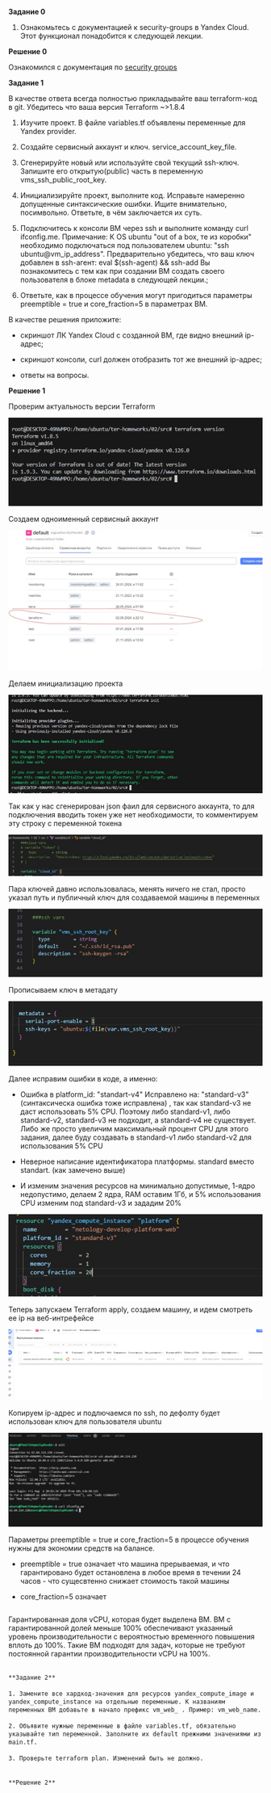 **Задание 0**

1) Ознакомьтесь с документацией к security-groups в Yandex Cloud. Этот функционал понадобится к следующей лекции.


**Решение 0**

Ознакомился с документация по [security groups](https://yandex.cloud/ru/docs/vpc/concepts/security-groups?from=int-console-help-center-or-nav)


**Задание 1**

В качестве ответа всегда полностью прикладывайте ваш terraform-код в git. Убедитесь что ваша версия Terraform ~>1.8.4

1. Изучите проект. В файле variables.tf объявлены переменные для Yandex provider.

2. Создайте сервисный аккаунт и ключ. service_account_key_file.

3. Сгенерируйте новый или используйте свой текущий ssh-ключ. Запишите его открытую(public) часть в переменную vms_ssh_public_root_key.

4. Инициализируйте проект, выполните код. Исправьте намеренно допущенные синтаксические ошибки. Ищите внимательно, посимвольно. Ответьте, в чём заключается их суть.

5. Подключитесь к консоли ВМ через ssh и выполните команду  curl ifconfig.me. Примечание: К OS ubuntu "out of a box, те из коробки" необходимо подключаться под пользователем ubuntu: "ssh ubuntu@vm_ip_address". Предварительно убедитесь, что ваш ключ добавлен в ssh-агент: eval $(ssh-agent) && ssh-add Вы познакомитесь с тем как при создании ВМ создать своего пользователя в блоке metadata в следующей лекции.;

6. Ответьте, как в процессе обучения могут пригодиться параметры preemptible = true и core_fraction=5 в параметрах ВМ.


В качестве решения приложите:

- скриншот ЛК Yandex Cloud с созданной ВМ, где видно внешний ip-адрес;

- скриншот консоли, curl должен отобразить тот же внешний ip-адрес;

- ответы на вопросы.



**Решение 1**

Проверим актуальность версии Terraform

![alt text](https://github.com/mezhibo/terraform-osnovy/blob/f538dd7c2225a9cf7156c099d3cb08c452159a0d/IMG/1.jpg)


Создаем одноименный сервисный аккаунт

![alt text](https://github.com/mezhibo/terraform-osnovy/blob/f538dd7c2225a9cf7156c099d3cb08c452159a0d/IMG/2.jpg)



Делаем инициализацию проекта 

![alt text](https://github.com/mezhibo/terraform-osnovy/blob/f538dd7c2225a9cf7156c099d3cb08c452159a0d/IMG/3.jpg)


Так как у нас сгенерирован json фаил для сервисного аккаунта, то для подключения вводить токен уже нет необходимости, то комментируем эту строку с переменной токена

![alt text](https://github.com/mezhibo/terraform-osnovy/blob/f538dd7c2225a9cf7156c099d3cb08c452159a0d/IMG/4.jpg)


Пара ключей давно использовалась, менять ничего не стал, просто указал путь и публичный ключ для создаваемой машины в переменных

![alt text](https://github.com/mezhibo/terraform-osnovy/blob/f538dd7c2225a9cf7156c099d3cb08c452159a0d/IMG/5.jpg)


Прописываем ключ в метадату 

![alt text](https://github.com/mezhibo/terraform-osnovy/blob/5e048bbef5f612d225b1adf9cf065ea4bcc416bc/IMG/6.jpg)


Далее исправим ошибки в коде, а именно:

- Ошибка в platform_id: "standart-v4" Исправлено на: "standard-v3"(синтаксическа ошибка тоже исправлена) , так как standard-v3 не даст использовать 5% CPU. Поэтому либо standard-v1, либо standard-v2, standard-v3 не подходит, а standard-v4 не существует. Либо же просто увеличим максимальный процент CPU для этого задания, далее буду создавать в standard-v1 либо standard-v2 для использования 5% CPU

- Неверное написание идентификатора платформы. standard вместо standart. (как замечено выше)

- И изменим значения ресурсов на минимально допустимые, 1-ядро недопустимо, делаем 2 ядра, RAM оставим 1Гб, и 5% использования CPU изменим под standard-v3 и зададим 20%

![alt text](https://github.com/mezhibo/terraform-osnovy/blob/dd1bd8c0a0b336ef6cfba6931fe74e3ab49b7197/IMG/14.jpg)


Теперь запускаем Terraform apply, создаем машину, и идем смотреть ее ip на веб-интрефейсе


![alt text](https://github.com/mezhibo/terraform-osnovy/blob/086b6663107045d12ad127203e713cc0afff5d92/IMG/7.jpg)



Копируем ip-адрес и подлючаемся по ssh, по дефолту будет использован ключ для пользователя ubuntu


![alt text](https://github.com/mezhibo/terraform-osnovy/blob/086b6663107045d12ad127203e713cc0afff5d92/IMG/8.jpg)


Параметры preemptible = true и core_fraction=5 в процессе обучения нужны для экономии средств на балансе.

- preemptible = true означает что машина прерываемая, и что гарантировано будет остановлена в любое время в течении 24 часов - что сущесвтенно снижает стоимость такой машины

- core_fraction=5 означает
  ```
Гарантированная доля vCPU, которая будет выделена ВМ. ВМ с гарантированной долей меньше 100% обеспечивают указанный уровень производительности с вероятностью временного повышения вплоть до 100%. Такие ВМ подходят для задач, которые не требуют постоянной гарантии производительности vCPU на 100%.
  ```

**Задание 2**

1. Замените все хардкод-значения для ресурсов yandex_compute_image и yandex_compute_instance на отдельные переменные. К названиям переменных ВМ добавьте в начало префикс vm_web_ . Пример: vm_web_name.

2. Объявите нужные переменные в файле variables.tf, обязательно указывайте тип переменной. Заполните их default прежними значениями из main.tf.

3. Проверьте terraform plan. Изменений быть не должно.


**Решение 2**















